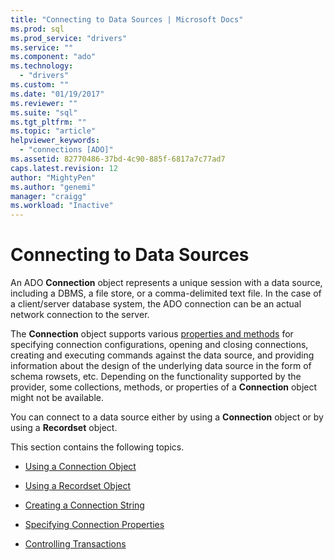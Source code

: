 ```yaml
---
title: "Connecting to Data Sources | Microsoft Docs"
ms.prod: sql
ms.prod_service: "drivers"
ms.service: ""
ms.component: "ado"
ms.technology:
  - "drivers"
ms.custom: ""
ms.date: "01/19/2017"
ms.reviewer: ""
ms.suite: "sql"
ms.tgt_pltfrm: ""
ms.topic: "article"
helpviewer_keywords: 
  - "connections [ADO]"
ms.assetid: 82770486-37bd-4c90-885f-6817a7c77ad7
caps.latest.revision: 12
author: "MightyPen"
ms.author: "genemi"
manager: "craigg"
ms.workload: "Inactive"
---
```

# Connecting to Data Sources
An ADO **Connection** object represents a unique session with a data source, including a DBMS, a file store, or a comma-delimited text file. In the case of a client/server database system, the ADO connection can be an actual network connection to the server.  
  
 The **Connection** object supports various [properties and methods](../../../ado/reference/ado-api/connection-object-properties-methods-and-events.md) for specifying connection configurations, opening and closing connections, creating and executing commands against the data source, and providing information about the design of the underlying data source in the form of schema rowsets, etc. Depending on the functionality supported by the provider, some collections, methods, or properties of a **Connection** object might not be available.  
  
 You can connect to a data source either by using a **Connection** object or by using a **Recordset** object.  
  
 This section contains the following topics.  
  
-   [Using a Connection Object](../../../ado/guide/data/using-a-connection-object.md)  
  
-   [Using a Recordset Object](../../../ado/guide/data/using-a-recordset-object.md)  
  
-   [Creating a Connection String](../../../ado/guide/data/creating-a-connection-string.md)  
  
-   [Specifying Connection Properties](../../../ado/guide/data/specifying-connection-properties.md)  
  
-   [Controlling Transactions](../../../ado/guide/data/controlling-transactions-ado.md)

